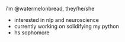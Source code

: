 i'm @watermelonbread, they/he/she
+ interested in nlp and neuroscience
+ currently working on solidifying my python
+ hs sophomore
